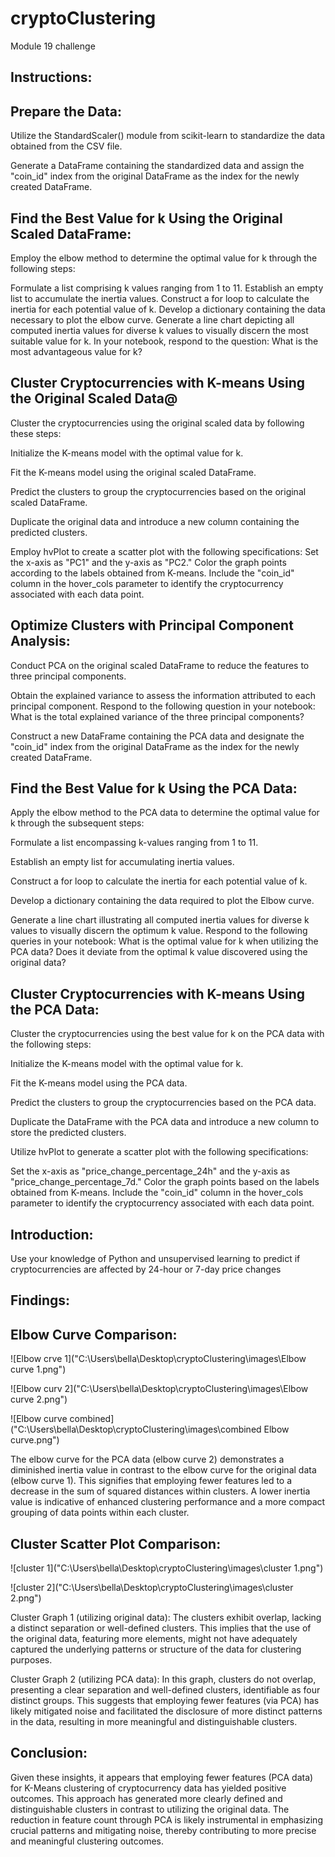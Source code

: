 # cryptoClustering
Module 19 challenge

## Instructions:
## Prepare the Data:

Utilize the StandardScaler() module from scikit-learn to standardize the data obtained from the CSV file.

Generate a DataFrame containing the standardized data and assign the "coin_id" index from the original DataFrame as the index for the newly created DataFrame.
## Find the Best Value for k Using the Original Scaled DataFrame:

Employ the elbow method to determine the optimal value for k through the following steps:

Formulate a list comprising k values ranging from 1 to 11.
Establish an empty list to accumulate the inertia values.
Construct a for loop to calculate the inertia for each potential value of k.
Develop a dictionary containing the data necessary to plot the elbow curve.
Generate a line chart depicting all computed inertia values for diverse k values to visually discern the most suitable value for k.
In your notebook, respond to the question: What is the most advantageous value for k?
## Cluster Cryptocurrencies with K-means Using the Original Scaled Data@
Cluster the cryptocurrencies using the original scaled data by following these steps:

Initialize the K-means model with the optimal value for k.

Fit the K-means model using the original scaled DataFrame.

Predict the clusters to group the cryptocurrencies based on the original scaled DataFrame.

Duplicate the original data and introduce a new column containing the predicted clusters.

Employ hvPlot to create a scatter plot with the following specifications:
Set the x-axis as "PC1" and the y-axis as "PC2."
Color the graph points according to the labels obtained from K-means.
Include the "coin_id" column in the hover_cols parameter to identify the cryptocurrency associated with each data point.

## Optimize Clusters with Principal Component Analysis:

Conduct PCA on the original scaled DataFrame to reduce the features to three principal components.

Obtain the explained variance to assess the information attributed to each principal component. Respond to the following question in your notebook: What is the total explained variance of the three principal components?

Construct a new DataFrame containing the PCA data and designate the "coin_id" index from the original DataFrame as the index for the newly created DataFrame.

## Find the Best Value for k Using the PCA Data:


Apply the elbow method to the PCA data to determine the optimal value for k through the subsequent steps:

Formulate a list encompassing k-values ranging from 1 to 11.

Establish an empty list for accumulating inertia values.

Construct a for loop to calculate the inertia for each potential value of k.

Develop a dictionary containing the data required to plot the Elbow curve.

Generate a line chart illustrating all computed inertia values for diverse k values to visually discern the optimum k value.
Respond to the following queries in your notebook: What is the optimal value for k when utilizing the PCA data? Does it deviate from the optimal k value discovered using the original data?

## Cluster Cryptocurrencies with K-means Using the PCA Data:


Cluster the cryptocurrencies using the best value for k on the PCA data with the following steps:

Initialize the K-means model with the optimal value for k.

Fit the K-means model using the PCA data.

Predict the clusters to group the cryptocurrencies based on the PCA data.

Duplicate the DataFrame with the PCA data and introduce a new column to store the predicted clusters.

Utilize hvPlot to generate a scatter plot with the following specifications:

Set the x-axis as "price_change_percentage_24h" and the y-axis as "price_change_percentage_7d."
Color the graph points based on the labels obtained from K-means.
Include the "coin_id" column in the hover_cols parameter to identify the cryptocurrency associated with each data point.

##  Introduction:
Use your knowledge of Python and unsupervised learning to predict if cryptocurrencies are affected by 24-hour or 7-day price changes

## Findings:

## Elbow Curve Comparison:

 ![Elbow crve 1]("C:\Users\bella\Desktop\cryptoClustering\images\Elbow curve 1.png")

![Elbow curv 2]("C:\Users\bella\Desktop\cryptoClustering\images\Elbow curve 2.png")

![Elbow curve combined]("C:\Users\bella\Desktop\cryptoClustering\images\combined Elbow curve.png")


The elbow curve for the PCA data (elbow curve 2) demonstrates a diminished inertia value in contrast to the elbow curve for the original data (elbow curve 1). This signifies that employing fewer features led to a decrease in the sum of squared distances within clusters. A lower inertia value is indicative of enhanced clustering performance and a more compact grouping of data points within each cluster.

## Cluster Scatter Plot Comparison:

![cluster 1]("C:\Users\bella\Desktop\cryptoClustering\images\cluster 1.png")

![cluster 2]("C:\Users\bella\Desktop\cryptoClustering\images\cluster 2.png")

Cluster Graph 1 (utilizing original data): The clusters exhibit overlap, lacking a distinct separation or well-defined clusters. This implies that the use of the original data, featuring more elements, might not have adequately captured the underlying patterns or structure of the data for clustering purposes.

Cluster Graph 2 (utilizing PCA data): In this graph, clusters do not overlap, presenting a clear separation and well-defined clusters, identifiable as four distinct groups. This suggests that employing fewer features (via PCA) has likely mitigated noise and facilitated the disclosure of more distinct patterns in the data, resulting in more meaningful and distinguishable clusters.

## Conclusion:


Given these insights, it appears that employing fewer features (PCA data) for K-Means clustering of cryptocurrency data has yielded positive outcomes. This approach has generated more clearly defined and distinguishable clusters in contrast to utilizing the original data. The reduction in feature count through PCA is likely instrumental in emphasizing crucial patterns and mitigating noise, thereby contributing to more precise and meaningful clustering outcomes.